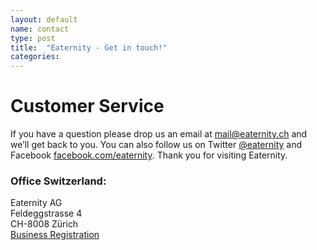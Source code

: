 ```yaml
---
layout: default
name: contact
type: post
title:  "Eaternity - Get in touch!"
categories:
---
```


<div class="container">
  <div class="row push-top small-push-bottom">
    <div class="col-xs-12 text-center">
      <h1>Customer Service</h1>
    </div>
  </div>
  <div class="row push-bottom">
    <div class="col-xs-12 col-sm-offset-1 col-sm-10 text-center">
      <p>If you have a question please drop us an email at <a target="_blank" href="mailto:mail@eaternity.ch">mail@eaternity.ch</a> and we’ll get back to you. You can also follow us on Twitter <a target="_blank" href="https://twitter.com/eaternity">@eaternity</a> and Facebook <a target="_blank" href="https://www.facebook.com/eaternity">facebook.com/eaternity</a>. Thank you for visiting Eaternity.</p>
      <p>
      <h3>Office Switzerland:</h3>
      Eaternity AG<br />
      Feldeggstrasse 4<br />
      CH-8008 Zürich<br />      
      <a href="http://zh.powernet.ch/webservices/inet/HRG/HRG.asmx/getHRGHTML?chnr=02030408398&amt=020&toBeModified=0&validOnly=0&lang=1&sort=0">Business Registration</a><br />
      </p>
    </div>
  </div>

</div>

<div class="map"></div>

<script src="https://ajax.googleapis.com/ajax/libs/jquery/1.11.3/jquery.min.js"></script>
<script src="https://maps.googleapis.com/maps/api/js"></script>
<script src="/js/jquery.magnific-popup.min.js"></script>
<script src="/js/jquery.royalslider.min.js"></script>
<script src="/js/bootstrap.min.js"></script>
<script src="/js/icheck.min.js"></script>
<script src="/js/infobubble.js"></script>
<script src="/js/script.js"></script>
